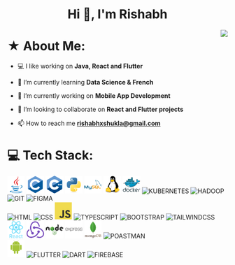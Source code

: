 <h1 align="center">Hi 👋, I'm Rishabh</h1>
<img align="right" src="https://cdn.dribbble.com/users/247591/screenshots/4505719/earthdaykid.gif" height=300px>

# ★ About Me:

- 💻 I like working on **Java, React and Flutter**

- 🌱 I’m currently learning **Data Science & French**

- 📱 I’m currently working on **Mobile App Development**

- 🔭 I’m looking to collaborate on **React and Flutter projects**

- 📫 How to reach me **rishabhxshukla@gmail.com**

<!------------------------------------------------------------------------------------------------------------------------------------------------------>

# 💻 Tech Stack:

<div>
  <img src="https://raw.githubusercontent.com/devicons/devicon/master/icons/java/java-original.svg" alt="JAVA" width="40" height="40"/>
  <img src="https://raw.githubusercontent.com/devicons/devicon/master/icons/c/c-original.svg" alt="C" width="40" height="40"/>
  <img src="https://raw.githubusercontent.com/devicons/devicon/master/icons/cplusplus/cplusplus-original.svg" alt="CPP" width="40" height="40"/>
  <img src="https://raw.githubusercontent.com/devicons/devicon/master/icons/python/python-original.svg" alt="PYTHON" width="40" height="40"/>
  <img src="https://raw.githubusercontent.com/devicons/devicon/master/icons/mysql/mysql-original-wordmark.svg" alt="MYSQL" width="40" height="40"/>
  <img src="https://raw.githubusercontent.com/devicons/devicon/master/icons/linux/linux-original.svg" alt="LINUX" width="40" height="40"/>
  <img src="https://raw.githubusercontent.com/devicons/devicon/master/icons/docker/docker-original-wordmark.svg" alt="DOCKER" width="40" height="40"/>
  <img src="https://www.vectorlogo.zone/logos/kubernetes/kubernetes-icon.svg" alt="KUBERNETES" width="40" height="40"/>
  <img src="https://www.vectorlogo.zone/logos/apache_hadoop/apache_hadoop-icon.svg" alt="HADOOP" width="40" height="40"/>
  <img src="https://www.vectorlogo.zone/logos/git-scm/git-scm-icon.svg" alt="GIT" width="40" height="40"/>
  <img src="https://www.vectorlogo.zone/logos/figma/figma-icon.svg" alt="FIGMA" width="40" height="40"/>
</div>

<!------------------------------------------------------------------------------------------------------------------------------------------------------>

<div>
  <img src="https://www.vectorlogo.zone/logos/w3_html5/w3_html5-icon.svg" alt="HTML" width="40" height="40"/>
  <img src="https://www.vectorlogo.zone/logos/w3_css/w3_css-icon.svg" alt="CSS" width="40" height="40"/>
  <img src="https://raw.githubusercontent.com/devicons/devicon/master/icons/javascript/javascript-original.svg" alt="JAVASCRIPT" width="40" height="40"/>
  <img src="https://www.vectorlogo.zone/logos/typescriptlang/typescriptlang-icon.svg" alt="TYPESCRIPT" width="40" height="40"/>
  <img src="https://upload.vectorlogo.zone/logos/getbootstrap/images/987f8f6c-263a-47b1-a85d-853cfca215d9.svg" alt="BOOTSTRAP" width="40" height="40"/>
  <img src="https://www.vectorlogo.zone/logos/tailwindcss/tailwindcss-icon.svg" alt="TAILWINDCSS" width="40" height="40"/>
  <img src="https://raw.githubusercontent.com/devicons/devicon/master/icons/react/react-original-wordmark.svg" alt="REACT" width="40" height="40"/>
  <img src="https://raw.githubusercontent.com/devicons/devicon/master/icons/redux/redux-original.svg" alt="REDUX" width="40" height="40"/>
  <img src="https://raw.githubusercontent.com/devicons/devicon/master/icons/nodejs/nodejs-original-wordmark.svg" alt="NODEJS" width="40" height="40"/>
  <img src="https://raw.githubusercontent.com/devicons/devicon/master/icons/express/express-original-wordmark.svg" alt="EXPRESS" width="40" height="40"/>
  <img src="https://raw.githubusercontent.com/devicons/devicon/master/icons/mongodb/mongodb-original-wordmark.svg" alt="MONGODB" width="40" height="40"/>
  <img src="https://www.vectorlogo.zone/logos/getpostman/getpostman-icon.svg" alt="POASTMAN" width="40" height="40"/>
</div>

<!------------------------------------------------------------------------------------------------------------------------------------------------------>

<div>
  <img src="https://raw.githubusercontent.com/devicons/devicon/master/icons/android/android-original-wordmark.svg" alt="ANDROID" width="40" height="40"/>
  <img src="https://www.vectorlogo.zone/logos/flutterio/flutterio-icon.svg" alt="FLUTTER" width="40" height="40"/>
  <img src="https://www.vectorlogo.zone/logos/dartlang/dartlang-icon.svg" alt="DART" width="40" height="40"/>
  <img src="https://www.vectorlogo.zone/logos/firebase/firebase-icon.svg" alt="FIREBASE" width="40" height="40"/>
</div>
